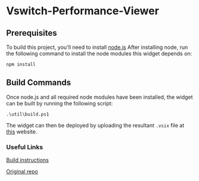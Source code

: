﻿# Vswitch-Performance-Viewer
## Prerequisites
To build this project, you'll need to install [node.js](https://nodejs.org/en/download/)
After installing node, run the following command to install the node modules this widget depends on:
```
npm install
```

## Build Commands
Once node.js and all required node modules have been installed, the widget can be built by running the following script:
```
.\util\build.ps1
``` 
The widget can then be deployed by uploading the resultant `.vsix` file at [this](https://marketplace.visualstudio.com/manage/publishers/lucianogonzalez) website. 
### Useful Links
[Build instructions](https://docs.microsoft.com/en-us/azure/devops/extend/get-started/node?toc=%2Fazure%2Fdevops%2Fmarketplace-extensibility%2Ftoc.json&bc=%2Fazure%2Fdevops%2Fmarketplace-extensibility%2Fbreadcrumb%2Ftoc.json&view=azure-devops)

[Original repo](https://github.com/microsoft/vsts-extension-samples) 
